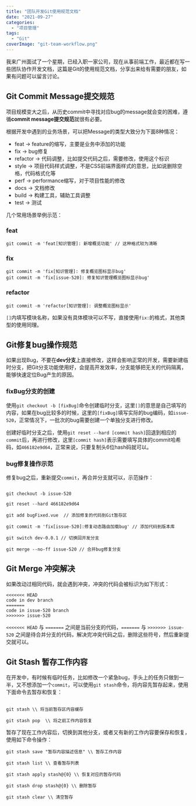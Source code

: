 ```yaml
---
title: "团队开发Git使用规范文档"
date: "2021-09-27"
categories: 
  - "项目管理"
tags: 
  - "Git"
coverImage: "git-team-workflow.png"
---
```


我来广州面试了一个星期，已经入职一家公司，现在从事前端工作，最近都在写一些团队协作开发文档，这篇是Git的使用规范文档，分享出来给有需要的朋友，如果有问题可以留言讨论。

## Git Commit Message提交规范

项目规模变大之后，从历史commit中寻找对应bug的message就会变的困难，遵循**commit message提交规范**就很有必要。

根据开发中遇到的业务场景，可以把Message的类型大致分为下面8种情况：

- feat -> feature的缩写，主要是业务中添加的功能
- fix -> bug修复
- refactor -> 代码调整，比如提交代码之后，需要修改，使用这个标识
- style -> 项目代码样式调整，不是CSS前端界面样式的意思，比如说删除空格，代码格式化等
- perf -> performance缩写，对于项目性能的修改
- docs -> 文档修改
- build -> 构建工具，辅助工具调整
- test -> 测试

几个常用场景举例示范：

### feat

```
git commit -m 'feat[知识管理]: 新增概览功能' // 这种格式较为清晰
```

### fix

```
git commit -m 'fix[知识管理]: 修复概览图标显示bug'
git commit -m 'fix[issue-520]: 修复知识管理概览图标显示bug'
```

### refactor

```
git commit -m 'refactor[知识管理]: 调整概览图标显示'
```

`[]`内填写模块名称，如果没有具体模块可以不写，直接使用`fix:`的格式，其他类型的使用同理。

## Git修复bug操作规范

如果出现Bug，不要在**dev分支**上直接修改，这样会影响正常的开发，需要新建临时分支，把Git分支功能使用好，会提高开发效率，分支能够把无关的代码隔离，能够快速定位Bug产生的原因。

### fixBug分支的创建

使用`git checkout -b [fixBug]`命令创建临时分支，这里`[]`的意思是自己填写的内容，如果在bug比较多的时候，这里的`[fixBug]`填写实际的bug编码，如`issue-520`，正常情况下，一批次的bug需要创建一个单独分支进行修改。

创建好临时分支之后，使用`git reset --hard [commit hash]`回退到相应的`commit`后，再进行修改，这里`[commit hash]`表示需要填写具体的commit哈希码，如`466182e9d64`，正常来说，只要复制头6位hash码就可以。

### bug修复操作示范

修复bug之后，重新提交`commit`，再合并分支就可以，示范操作：

```

git checkout -b issue-520

git reset --hard 466182e9d64

git add bugFixed.vue  // 添加修复的代码到Git暂存区

git commit -m 'fix[issue-520]:修复动态路由加载bug' // 添加代码到版本库

git switch dev-0.0.1 // 切换回开发分支

git merge --no-ff issue-520 // 合并bug修复分支
```

## Git Merge 冲突解决

如果改动过相同代码，就会遇到冲突，冲突的代码会被标识为如下形式：

```
<<<<<<< HEAD
code in dev branch
=======
code in issue-520 branch
>>>>>>> issue-520
```

`<<<<<<< HEAD` 与 `=======` 之间是当前分支的代码，`=======` 与 `>>>>>>> issue-520` 之间是待合并分支的代码，解决完冲突代码之后，删除这些符号，然后重新提交就可以。

## Git Stash 暂存工作内容

在开发中，有时候有临时任务，比如修改一个紧急bug，手头上的任务只做到一半，又不想添加一个`commit`，可以使用`git stash`命令，将内容先暂存起来，使用下面命令去暂存和恢复：

```

git stash \\ 将当前暂存区内容缓存

git stash pop  \\ 将之前工作内容恢复
```

暂存了现在工作内容后，切换到其他分支，或者又有新的工作内容要保存和恢复，使用如下命令操作：

```
git stash save "暂存内容描述信息" \\ 暂存工作内容

git stash list \\ 查看暂存列表

git stash apply stash@{0} \\ 恢复对应的暂存代码

git stash drop stash@{0} \\ 删除暂存

git stash clear \\ 清空暂存
```
